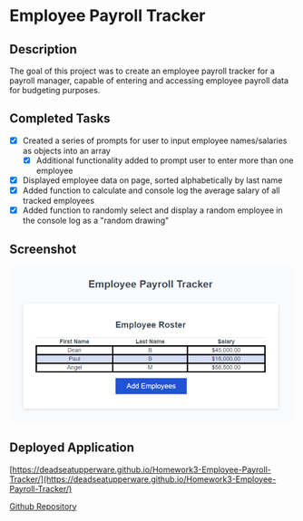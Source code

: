 # Employee Payroll Tracker

## Description

The goal of this project was to create an employee payroll tracker for a payroll manager, capable of entering and accessing employee payroll data for budgeting purposes.

## Completed Tasks

- [x] Created a series of prompts for user to input employee names/salaries as objects into an array
  - [x] Additional functionality added to prompt user to enter more than one employee
- [x] Displayed employee data on page, sorted alphabetically by last name
- [x] Added function to calculate and console log the average salary of all tracked employees
- [x] Added function to randomly select and display a random employee in the console log as a "random drawing"

## Screenshot

![Screenshot](Assets/Screenshot.png)

## Deployed Application

[https://deadseatupperware.github.io/Homework3-Employee-Payroll-Tracker/](https://deadseatupperware.github.io/Homework3-Employee-Payroll-Tracker/)

[Github Repository](https://github.com/DeadSeaTupperware/Homework3-Employee-Payroll-Tracker/)

